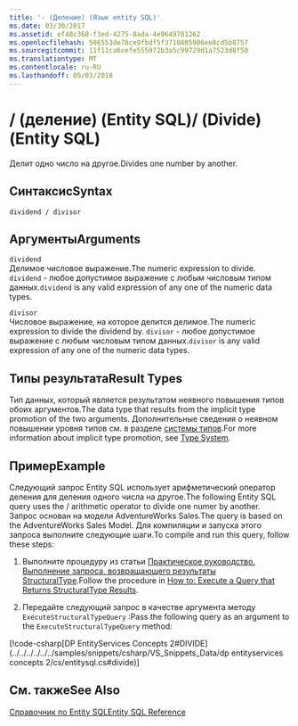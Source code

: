 ```yaml
---
title: '- (Деление) (Язык entity SQL)'
ms.date: 03/30/2017
ms.assetid: ef48c368-f3ed-4275-8ada-4e9649781262
ms.openlocfilehash: 506553de78ce9fbdf5f3710805906ee8cd5b8757
ms.sourcegitcommit: 11f11ca6cefe555972b3a5c99729d1a7523d8f50
ms.translationtype: MT
ms.contentlocale: ru-RU
ms.lasthandoff: 05/03/2018
---
```

# <a name="-divide-entity-sql"></a><span data-ttu-id="1f5a9-102">/ (деление) (Entity SQL)</span><span class="sxs-lookup"><span data-stu-id="1f5a9-102">/ (Divide) (Entity SQL)</span></span>
<span data-ttu-id="1f5a9-103">Делит одно число на другое.</span><span class="sxs-lookup"><span data-stu-id="1f5a9-103">Divides one number by another.</span></span>  
  
## <a name="syntax"></a><span data-ttu-id="1f5a9-104">Синтаксис</span><span class="sxs-lookup"><span data-stu-id="1f5a9-104">Syntax</span></span>  
  
```  
dividend / divisor  
```  
  
## <a name="arguments"></a><span data-ttu-id="1f5a9-105">Аргументы</span><span class="sxs-lookup"><span data-stu-id="1f5a9-105">Arguments</span></span>  
 `dividend`  
 <span data-ttu-id="1f5a9-106">Делимое числовое выражение.</span><span class="sxs-lookup"><span data-stu-id="1f5a9-106">The numeric expression to divide.</span></span> <span data-ttu-id="1f5a9-107">`dividend` - любое допустимое выражение с любым числовым типом данных.</span><span class="sxs-lookup"><span data-stu-id="1f5a9-107">`dividend` is any valid expression of any one of the numeric data types.</span></span>  
  
 `divisor`  
 <span data-ttu-id="1f5a9-108">Числовое выражение, на которое делится делимое.</span><span class="sxs-lookup"><span data-stu-id="1f5a9-108">The numeric expression to divide the dividend by.</span></span> <span data-ttu-id="1f5a9-109">`divisor` - любое допустимое выражение с любым числовым типом данных.</span><span class="sxs-lookup"><span data-stu-id="1f5a9-109">`divisor` is any valid expression of any one of the numeric data types.</span></span>  
  
## <a name="result-types"></a><span data-ttu-id="1f5a9-110">Типы результата</span><span class="sxs-lookup"><span data-stu-id="1f5a9-110">Result Types</span></span>  
 <span data-ttu-id="1f5a9-111">Тип данных, который является результатом неявного повышения типов обоих аргументов.</span><span class="sxs-lookup"><span data-stu-id="1f5a9-111">The data type that results from the implicit type promotion of the two arguments.</span></span> <span data-ttu-id="1f5a9-112">Дополнительные сведения о неявном повышении уровня типов см. в разделе [системы типов](../../../../../../docs/framework/data/adonet/ef/language-reference/type-system-entity-sql.md).</span><span class="sxs-lookup"><span data-stu-id="1f5a9-112">For more information about implicit type promotion, see [Type System](../../../../../../docs/framework/data/adonet/ef/language-reference/type-system-entity-sql.md).</span></span>  
  
## <a name="example"></a><span data-ttu-id="1f5a9-113">Пример</span><span class="sxs-lookup"><span data-stu-id="1f5a9-113">Example</span></span>  
 <span data-ttu-id="1f5a9-114">Следующий запрос Entity SQL использует арифметический оператор деления для деления одного числа на другое.</span><span class="sxs-lookup"><span data-stu-id="1f5a9-114">The following Entity SQL query uses the / arithmetic operator to divide one numer by another.</span></span> <span data-ttu-id="1f5a9-115">Запрос основан на модели AdventureWorks Sales.</span><span class="sxs-lookup"><span data-stu-id="1f5a9-115">The query is based on the AdventureWorks Sales Model.</span></span> <span data-ttu-id="1f5a9-116">Для компиляции и запуска этого запроса выполните следующие шаги.</span><span class="sxs-lookup"><span data-stu-id="1f5a9-116">To compile and run this query, follow these steps:</span></span>  
  
1.  <span data-ttu-id="1f5a9-117">Выполните процедуру из статьи [Практическое руководство. Выполнение запроса, возвращающего результаты StructuralType](../../../../../../docs/framework/data/adonet/ef/how-to-execute-a-query-that-returns-structuraltype-results.md).</span><span class="sxs-lookup"><span data-stu-id="1f5a9-117">Follow the procedure in [How to: Execute a Query that Returns StructuralType Results](../../../../../../docs/framework/data/adonet/ef/how-to-execute-a-query-that-returns-structuraltype-results.md).</span></span>  
  
2.  <span data-ttu-id="1f5a9-118">Передайте следующий запрос в качестве аргумента методу `ExecuteStructuralTypeQuery` :</span><span class="sxs-lookup"><span data-stu-id="1f5a9-118">Pass the following query as an argument to the `ExecuteStructuralTypeQuery` method:</span></span>  
  
 [!code-csharp[DP EntityServices Concepts 2#DIVIDE](../../../../../../samples/snippets/csharp/VS_Snippets_Data/dp entityservices concepts 2/cs/entitysql.cs#divide)]  
  
## <a name="see-also"></a><span data-ttu-id="1f5a9-119">См. также</span><span class="sxs-lookup"><span data-stu-id="1f5a9-119">See Also</span></span>  
 [<span data-ttu-id="1f5a9-120">Справочник по Entity SQL</span><span class="sxs-lookup"><span data-stu-id="1f5a9-120">Entity SQL Reference</span></span>](../../../../../../docs/framework/data/adonet/ef/language-reference/entity-sql-reference.md)
